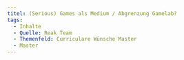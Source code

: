 ```yaml
---
titel: (Serious) Games als Medium / Abgrenzung Gamelab?
tags:
  - Inhalte
  - Quelle: Reak Team
  - Themenfeld: Curriculare Wünsche Master
  - Master
---
```

